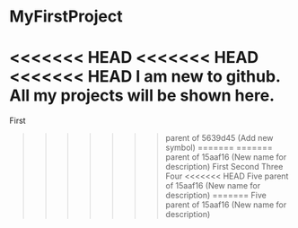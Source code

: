 # MyFirstProject
<<<<<<< HEAD
<<<<<<< HEAD
<<<<<<< HEAD
I am new to github. All my projects will be shown here.
=======
First
>>>>>>> parent of 5639d45 (Add new symbol)
=======
=======
>>>>>>> parent of 15aaf16 (New name for description)
First
Second
Three
Four
<<<<<<< HEAD
Five
>>>>>>> parent of 15aaf16 (New name for description)
=======
Five
>>>>>>> parent of 15aaf16 (New name for description)
